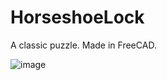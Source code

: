 # HorseshoeLock
A classic puzzle. Made in FreeCAD.

![image](https://github.com/user-attachments/assets/0839e093-dd5d-4aa5-bbac-49f35a6dd7aa)

